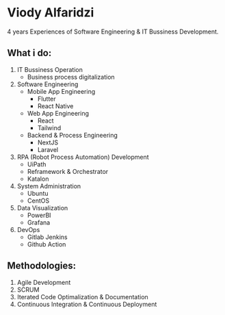 # Viody Alfaridzi
4 years Experiences of Software Engineering & IT Bussiness Development.

## What i do:
1. IT Bussiness Operation
   - Business process digitalization
3. Software Engineering
   - Mobile App Engineering
     - Flutter
     - React Native
   - Web App Engineering
     - React
     - Tailwind
   - Backend & Process Engineering
     - NextJS
     - Laravel
4. RPA (Robot Process Automation) Development
   - UiPath
   - Reframework & Orchestrator
   - Katalon
6. System Administration
   - Ubuntu
   - CentOS
8. Data Visualization
   - PowerBI
   - Grafana
9. DevOps
   - Gitlab Jenkins
   - Github Action

## Methodologies:
1. Agile Development
2. SCRUM
3. Iterated Code Optimalization & Documentation
4. Continuous Integration & Continuous Deployment
